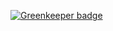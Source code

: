 

[![Greenkeeper badge](https://badges.greenkeeper.io/carpages/gemini-support.svg)](https://greenkeeper.io/)